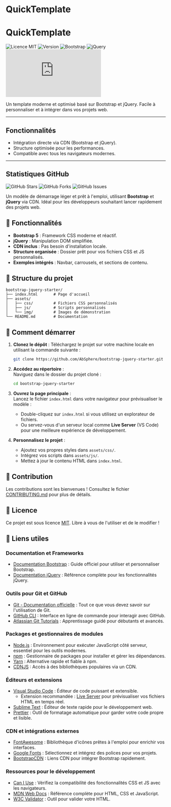 # QuickTemplate

# QuickTemplate

![Licence MIT](https://img.shields.io/badge/License-MIT-blue.svg)
![Version](https://img.shields.io/badge/Version-1.0.0-brightgreen)
![Bootstrap](https://img.shields.io/badge/Bootstrap-5.3.3-purple?logo=bootstrap)
![jQuery](https://img.shields.io/badge/jQuery-3.6.0-blue?logo=jquery)
![Node.js](https://img.shields.io/badge/Node.js->=14.0.0-green?logo=node.js)

Un template moderne et optimisé basé sur Bootstrap et jQuery. Facile à personnaliser et à intégrer dans vos projets web.

---

## Fonctionnalités
- Intégration directe via CDN (Bootstrap et jQuery).
- Structure optimisée pour les performances.
- Compatible avec tous les navigateurs modernes.

---

## Statistiques GitHub
![GitHub Stars](https://img.shields.io/github/stars/<NomUtilisateur>/<NomDepot>.svg)
![GitHub Forks](https://img.shields.io/github/forks/<NomUtilisateur>/<NomDepot>.svg)
![GitHub Issues](https://img.shields.io/github/issues/<NomUtilisateur>/<NomDepot>)

Un modèle de démarrage léger et prêt à l'emploi, utilisant **Bootstrap** et **jQuery** via CDN. Idéal pour les développeurs souhaitant lancer rapidement des projets web.

## 🚀 Fonctionnalités
- **Bootstrap 5** : Framework CSS moderne et réactif.
- **jQuery** : Manipulation DOM simplifiée.
- **CDN inclus** : Pas besoin d'installation locale.
- **Structure organisée** : Dossier prêt pour vos fichiers CSS et JS personnalisés.
- **Exemples intégrés** : Navbar, carrousels, et sections de contenu.

## 📂 Structure du projet
```
bootstrap-jquery-starter/
├── index.html       # Page d'accueil
├── assets/
│   ├── css/         # Fichiers CSS personnalisés
│   ├── js/          # Scripts personnalisés
│   └── img/         # Images de démonstration
└── README.md        # Documentation
```

## 📖 Comment démarrer

1. **Clonez le dépôt** : Téléchargez le projet sur votre machine locale en utilisant la commande suivante :  
   ```bash
   git clone https://github.com/AbSphere/bootstrap-jquery-starter.git
   ```

2. **Accédez au répertoire** :  
   Naviguez dans le dossier du projet cloné :  
   ```bash
   cd bootstrap-jquery-starter
   ```

3. **Ouvrez la page principale** :  
   Lancez le fichier `index.html` dans votre navigateur pour prévisualiser le modèle :  
   - Double-cliquez sur `index.html` si vous utilisez un explorateur de fichiers.  
   - Ou servez-vous d'un serveur local comme **Live Server** (VS Code) pour une meilleure expérience de développement.

4. **Personnalisez le projet** :  
   - Ajoutez vos propres styles dans `assets/css/`.
   - Intégrez vos scripts dans `assets/js/`.
   - Mettez à jour le contenu HTML dans `index.html`.



## 🌟 Contribution
Les contributions sont les bienvenues ! Consultez le fichier [CONTRIBUTING.md](CONTRIBUTING.md) pour plus de détails.

## 📄 Licence
Ce projet est sous licence [MIT](LICENSE). Libre à vous de l'utiliser et de le modifier !


## 🔗 Liens utiles

### **Documentation et Frameworks**
- [Documentation Bootstrap](https://getbootstrap.com/docs/5.3/) : Guide officiel pour utiliser et personnaliser Bootstrap.
- [Documentation jQuery](https://api.jquery.com/) : Référence complète pour les fonctionnalités jQuery.

### **Outils pour Git et GitHub**
- [Git - Documentation officielle](https://git-scm.com/doc) : Tout ce que vous devez savoir sur l'utilisation de Git.
- [GitHub CLI](https://cli.github.com/) : Interface en ligne de commande pour interagir avec GitHub.
- [Atlassian Git Tutorials](https://www.atlassian.com/git/tutorials) : Apprentissage guidé pour débutants et avancés.

### **Packages et gestionnaires de modules**
- [Node.js](https://nodejs.org/) : Environnement pour exécuter JavaScript côté serveur, essentiel pour les outils modernes.
- [npm](https://www.npmjs.com/) : Gestionnaire de packages pour installer et gérer les dépendances.
- [Yarn](https://yarnpkg.com/) : Alternative rapide et fiable à npm.
- [CDNJS](https://cdnjs.com/) : Accès à des bibliothèques populaires via un CDN.

### **Éditeurs et extensions**
- [Visual Studio Code](https://code.visualstudio.com/) : Éditeur de code puissant et extensible.
  - Extension recommandée : [Live Server](https://marketplace.visualstudio.com/items?itemName=ritwickdey.LiveServer) pour prévisualiser vos fichiers HTML en temps réel.
- [Sublime Text](https://www.sublimetext.com/) : Éditeur de texte rapide pour le développement web.
- [Prettier](https://prettier.io/) : Outil de formatage automatique pour garder votre code propre et lisible.

### **CDN et intégrations externes**
- [FontAwesome](https://fontawesome.com/) : Bibliothèque d'icônes prêtes à l'emploi pour enrichir vos interfaces.
- [Google Fonts](https://fonts.google.com/) : Sélectionnez et intégrez des polices pour vos projets.
- [BootstrapCDN](https://www.bootstrapcdn.com/) : Liens CDN pour intégrer Bootstrap rapidement.

### **Ressources pour le développement**
- [Can I Use](https://caniuse.com/) : Vérifiez la compatibilité des fonctionnalités CSS et JS avec les navigateurs.
- [MDN Web Docs](https://developer.mozilla.org/fr/) : Référence complète pour HTML, CSS et JavaScript.
- [W3C Validator](https://validator.w3.org/) : Outil pour valider votre HTML.
